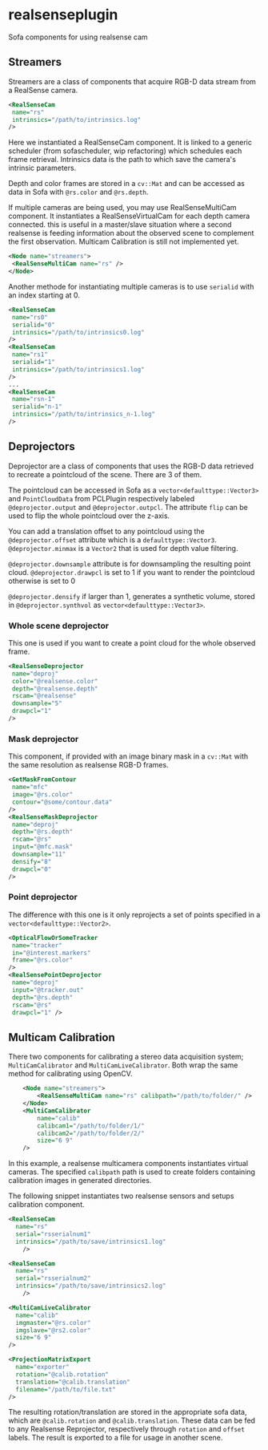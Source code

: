 # realsenseplugin
Sofa components for using realsense cam

## Streamers
Streamers are a class of components that acquire RGB-D data stream from a RealSense camera.
```xml
<RealSenseCam
 name="rs"
 intrinsics="/path/to/intrinsics.log"
/>
```
Here we instantiated a RealSenseCam component. It is linked to a generic scheduler (from sofascheduler, wip refactoring) which schedules each frame retrieval.
Intrinsics data is the path to which save the camera's intrinsic parameters.

Depth and color frames are stored in a `cv::Mat` and can be accessed as data in Sofa with `@rs.color` and `@rs.depth`.

If multiple cameras are being used, you may use RealSenseMultiCam component.
It instantiates a RealSenseVirtualCam for each depth camera connected. this is useful in a master/slave situation where a second realsense is feeding information about the observed scene to complement the first observation. Multicam Calibration is still not implemented yet.  
```xml
<Node name="streamers">
 <RealSenseMultiCam name="rs" />
</Node>
```

Another methode for instantiating multiple cameras is to use `serialid` with an index starting at 0.
```xml
<RealSenseCam
 name="rs0"
 serialid="0"
 intrinsics="/path/to/intrinsics0.log"
/>
<RealSenseCam
 name="rs1"
 serialid="1"
 intrinsics="/path/to/intrinsics1.log"
/>
...
<RealSenseCam
 name="rsn-1"
 serialid="n-1"
 intrinsics="/path/to/intrinsics_n-1.log"
/>
```

## Deprojectors
Deprojector are a class of components that uses the RGB-D data retrieved to recreate a pointcloud of the scene.
There are 3 of them.

The pointcloud can be accessed in Sofa as a `vector<defaulttype::Vector3>` and `PointCloudData` from PCLPlugin respectively labeled `@deprojector.output` and `@deprojector.outpcl`.
The attribute `flip` can be used to flip the whole pointcloud over the z-axis.

You can add a translation offset to any pointcloud using the `@deprojector.offset` attribute which is a `defaulttype::Vector3`.
`@deprojector.minmax` is a `Vector2` that is used for depth value filtering.

`@deprojector.downsample` attribute is for downsampling the resulting point cloud.
`@deprojector.drawpcl` is set to 1 if you want to render the pointcloud otherwise is set to 0

`@deprojector.densify` if larger than 1, generates a synthetic volume, stored in `@deprojector.synthvol` as `vector<defaulttype::Vector3>`.

### Whole scene deprojector 
This one is used if you want to create a point cloud for the whole observed frame.
```xml
<RealSenseDeprojector
 name="deproj"
 color="@realsense.color"
 depth="@realsense.depth"
 rscam="@realsense"
 downsample="5"
 drawpcl="1"
/>
```

### Mask deprojector 
This component, if provided with an image binary mask in a `cv::Mat` with the same resolution as realsense RGB-D frames.
```xml
<GetMaskFromContour
 name="mfc"
 image="@rs.color"
 contour="@some/contour.data" 
/>
<RealSenseMaskDeprojector
 name="deproj"
 depth="@rs.depth"
 rscam="@rs"
 input="@mfc.mask"
 downsample="11"
 densify="8"
 drawpcl="0" 
/>
```

### Point deprojector 
The difference with this one is it only reprojects a set of points specified in a `vector<defaulttype::Vector2>`.
```xml
<OpticalFlowOrSomeTracker
 name="tracker"
 in="@interest.markers"
 frame="@rs.color"
/>
<RealSensePointDeprojector
 name="deproj"
 input="@tracker.out"
 depth="@rs.depth"
 rscam="@rs"
 drawpcl="1" />
```

## Multicam Calibration 
There two components for calibrating a stereo data acquisition system; `MultiCamCalibrator` and `MultiCamLiveCalibrator`.
Both wrap the same method for calibrating using OpenCV.
```xml
	<Node name="streamers">
	    <RealSenseMultiCam name="rs" calibpath="/path/to/folder/" />
	</Node>
	<MultiCamCalibrator
	    name="calib"
		calibcam1="/path/to/folder/1/"
		calibcam2="/path/to/folder/2/"
		size="6 9"
	/>
```
In this example, a realsense multicamera components instantiates virtual cameras. 
The specified `calibpath` path is used to create folders containing calibration images in generated directories.

The following snippet instantiates two realsense sensors and setups calibration component.
```xml
<RealSenseCam
  name="rs"
  serial="rsserialnum1"
  intrinsics="/path/to/save/intrinsics1.log"
	/>

<RealSenseCam
  name="rs"
  serial="rsserialnum2"
  intrinsics="/path/to/save/intrinsics2.log"
	/>

<MultiCamLiveCalibrator
  name="calib"
  imgmaster="@rs.color"
  imgslave="@rs2.color"
  size="6 9"
/>

<ProjectionMatrixExport
  name="exporter"
  rotation="@calib.rotation"
  translation="@calib.translation"
  filename="/path/to/file.txt"
/>
```

The resulting rotation/translation are stored in the appropriate sofa data, which are `@calib.rotation` and `@calib.translation`.
These data can be fed to any Realsense Reprojector, respectively through `rotation` and `offset` labels.
The result is exported to a file for usage in another scene.

